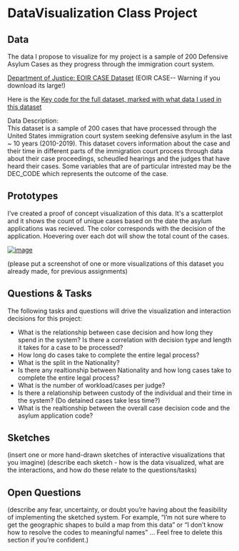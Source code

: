 # DataVisualization Class Project

## Data

The data I propose to visualize for my project is a sample of 200 Defensive Asylum Cases as they progress through the immigration court system.	

[Department of Justice: EOIR CASE Dataset](https://www.justice.gov/eoir/foia-library-0) (EOIR CASE-- Warning if you download its large!)	

Here is the [Key code for the full dataset, marked with what data I used in this dataset](https://drive.google.com/file/d/19RFlM9sRa9uE3c7HBLK_lRiWs6eF9c7U/view?usp=sharing)	

Data Description:	
This dataset is a sample of 200 cases that have processed through the United States immigration court system seeking defensive asylum in the last ~ 10 years (2010-2019). This dataset covers information about the case and their time in different parts of the immigration court process through data about their case proceedings, scheudled hearings and the judges that have heard their cases. Some variables that are of particular intrested may be the DEC_CODE which represents the outcome of the case. 	

## Prototypes

I’ve created a proof of concept visualization of this data. It's a scatterplot and it shows the count of unique cases based on the date the asylum applications was recieved. The color corresponds with the decision of the application. Hoevering over each dot will show the total count of the cases. 

[![image](https://user-images.githubusercontent.com/68416/65240758-9ef6c980-daff-11e9-9ffa-e35fc62683d2.png)](https://beta.vizhub.com/curran/eab039ad1765433cb51aad167d9deae4)

(please put a screenshot of one or more visualizations of this dataset you already made, for previous assignments)

## Questions & Tasks

The following tasks and questions will drive the visualization and interaction decisions for this project:

 * What is the relationship between case decision and how long they spend in the system? Is there a correlation with decision type and length it takes for a case to be processed?
 * How long do cases take to complete the entire legal process?
 * What is the split in the Nationality?
 * Is there any realtionship between Nationality and how long cases take to complete the entire legal process?
 * What is the number of workload/cases per judge?	
 * Is there a relationship between custody of the individual and their time in the system? (Do detained cases take less time?)
 * What is the realtionship between the overall case decision code and the asylum application code?

## Sketches

(insert one or more hand-drawn sketches of interactive visualizations that you imagine)
(describe each sketch - how is the data visualized, what are the interactions, and how do these relate to the questions/tasks)

## Open Questions

(describe any fear, uncertainty, or doubt you’re having about the feasibility of implementing the sketched system. For example, “I’m not sure where to get the geographic shapes to build a map from this data” or “I don’t know how to resolve the codes to meaningful names” … Feel free to delete this section if you’re confident.)
